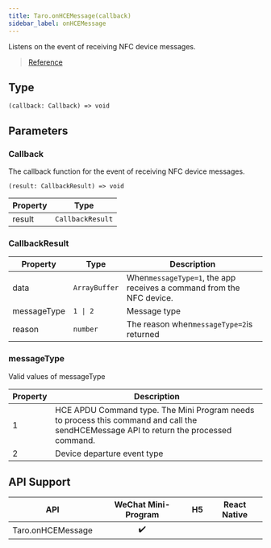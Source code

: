 ```yaml
---
title: Taro.onHCEMessage(callback)
sidebar_label: onHCEMessage
---
```


Listens on the event of receiving NFC device messages.

> [Reference](https://developers.weixin.qq.com/miniprogram/dev/api/device/nfc/wx.onHCEMessage.html)

## Type

```tsx
(callback: Callback) => void
```

## Parameters

### Callback

The callback function for the event of receiving NFC device messages.

```tsx
(result: CallbackResult) => void
```

<table>
  <thead>
    <tr>
      <th>Property</th>
      <th>Type</th>
    </tr>
  </thead>
  <tbody>
    <tr>
      <td>result</td>
      <td><code>CallbackResult</code></td>
    </tr>
  </tbody>
</table>

### CallbackResult

<table>
  <thead>
    <tr>
      <th>Property</th>
      <th>Type</th>
      <th>Description</th>
    </tr>
  </thead>
  <tbody>
    <tr>
      <td>data</td>
      <td><code>ArrayBuffer</code></td>
      <td>When<code>messageType=1</code>, the app receives a command from the NFC device.</td>
    </tr>
    <tr>
      <td>messageType</td>
      <td><code>1 | 2</code></td>
      <td>Message type</td>
    </tr>
    <tr>
      <td>reason</td>
      <td><code>number</code></td>
      <td>The reason when<code>messageType=2</code>is returned</td>
    </tr>
  </tbody>
</table>

### messageType

Valid values of messageType

<table>
  <thead>
    <tr>
      <th>Property</th>
      <th>Description</th>
    </tr>
  </thead>
  <tbody>
    <tr>
      <td>1</td>
      <td>HCE APDU Command type. The Mini Program needs to process this command and call the sendHCEMessage API to return the processed command.</td>
    </tr>
    <tr>
      <td>2</td>
      <td>Device departure event type</td>
    </tr>
  </tbody>
</table>

## API Support

|        API        | WeChat Mini-Program | H5 | React Native |
|:-----------------:|:-------------------:|:--:|:------------:|
| Taro.onHCEMessage |         ✔️          |    |              |
